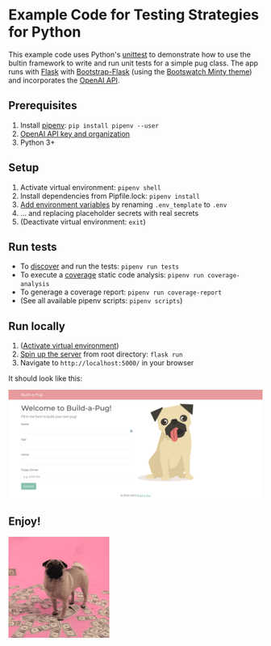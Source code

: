 # Example Code for Testing Strategies for Python

This example code uses Python's [unittest](https://docs.python.org/3/library/unittest.html?highlight=discover#) to demonstrate how to use the bultin framework to write and run unit tests for a simple pug class. The app runs with [Flask](https://flask.palletsprojects.com/en/2.3.x/quickstart/) with [Bootstrap-Flask](https://bootstrap-flask.readthedocs.io/en/stable/) (using the [Bootswatch Minty theme](https://bootswatch.com/minty/)) and incorporates the [OpenAI API](https://platform.openai.com/).

## Prerequisites

1. Install [pipenv](https://pipenv.pypa.io/en/latest/): `pip install pipenv --user`
2. [OpenAI API key and organization](https://openai.com/blog/openai-api)
3. Python 3+

## Setup

1. Activate virtual environment: `pipenv shell`
2. Install dependencies from Pipfile.lock: `pipenv install`
3. [Add environment variables](https://pypi.org/project/python-dotenv/#getting-started) by renaming `.env_template` to `.env`
4. ... and replacing placeholder secrets with real secrets
5. (Deactivate virtual environment: `exit`)

## Run tests

* To [discover](https://docs.python.org/3/library/unittest.html?highlight=discover#unittest.TestLoader.discover) and run the tests: `pipenv run tests`
* To execute a [coverage](https://coverage.readthedocs.io/en/7.3.1/index.html) static code analysis: `pipenv run coverage-analysis`
* To generage a coverage report: `pipenv run coverage-report`
* (See all available pipenv scripts: `pipenv scripts`)

## Run locally

1. ([Activate virtual environment](https://github.com/liz-acosta/testing-strategies-for-python/tree/main#setup))
2. [Spin up the server](https://flask.palletsprojects.com/en/2.3.x/quickstart/) from root directory: `flask run`
3. Navigate to `http://localhost:5000/` in your browser

It should look like this:

![alt text](static/img/build-a-pug_screenshot.png)

## Enjoy!
![alt text](static/img/money-pug.gif)